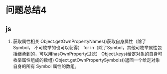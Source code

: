 # 问题总结4
## js
1. 获取属性相关
Object.getOwnPropertyNames()获取自身属性（除了Symbol， 不可枚举的也可以获得）
for in（除了Symbol，其他可枚举属性包括继承到的，可以用hasOwnProperty过滤）
Object.keys(给定对象的自身可枚举属性组成的数组)
Object.getOwnPropertySymbols()返回一个给定对象自身的所有 Symbol 属性的数组。